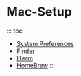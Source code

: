 # Mac-Setup

::: toc
* [System Preferences](system_preferences.md)
* [Finder](finder.md)
* [ITerm](iterm.md)
* [HomeBrew](brew.md)
:::


